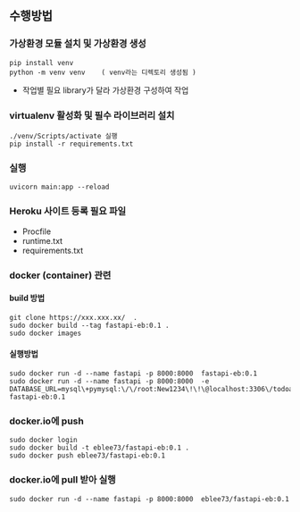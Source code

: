 ## 수행방법

### 가상환경 모듈 설치 및 가상환경 생성
    pip install venv
    python -m venv venv    ( venv라는 디렉토리 생성됨 )
- 작업별 필요 library가 달라 가상환경 구성하여 작업

### virtualenv 활성화 및 필수 라이브러리 설치
    ./venv/Scripts/activate 실행
    pip install -r requirements.txt

### 실행
    uvicorn main:app --reload

### Heroku 사이트 등록 필요 파일
- Procfile 
- runtime.txt
- requirements.txt

### docker (container) 관련
#### build 방법 
    git clone https://xxx.xxx.xx/  .
    sudo docker build --tag fastapi-eb:0.1 .
    sudo docker images

#### 실행방법
    sudo docker run -d --name fastapi -p 8000:8000  fastapi-eb:0.1
    sudo docker run -d --name fastapi -p 8000:8000  -e DATABASE_URL=mysql\+pymysql:\/\/root:New1234\!\!\@localhost:3306\/todoapp  fastapi-eb:0.1


### docker.io에 push
    sudo docker login
    sudo docker build -t eblee73/fastapi-eb:0.1 .
    sudo docker push eblee73/fastapi-eb:0.1

### docker.io에 pull 받아 실행
    sudo docker run -d --name fastapi -p 8000:8000  eblee73/fastapi-eb:0.1

    